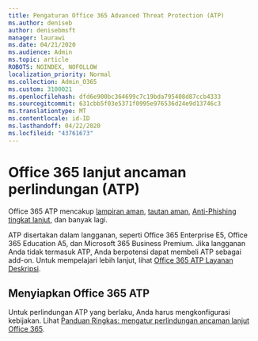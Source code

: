 ```yaml
---
title: Pengaturan Office 365 Advanced Threat Protection (ATP)
ms.author: deniseb
author: denisebmsft
manager: laurawi
ms.date: 04/21/2020
ms.audience: Admin
ms.topic: article
ROBOTS: NOINDEX, NOFOLLOW
localization_priority: Normal
ms.collection: Admin_O365
ms.custom: 3100021
ms.openlocfilehash: dfd6e900bc364699c7c19bda795408d87ccb4333
ms.sourcegitcommit: 631cbb5f03e5371f0995e976536d24e9d13746c3
ms.translationtype: MT
ms.contentlocale: id-ID
ms.lasthandoff: 04/22/2020
ms.locfileid: "43761673"
---
```

# <a name="office-365-advanced-threat-protection-atp"></a>Office 365 lanjut ancaman perlindungan (ATP)

Office 365 ATP mencakup [lampiran aman](https://docs.microsoft.com/office365/securitycompliance/atp-safe-attachments), [tautan aman](https://docs.microsoft.com/office365/securitycompliance/atp-safe-links), [Anti-Phishing tingkat lanjut](https://docs.microsoft.com/office365/securitycompliance/atp-anti-phishing), dan banyak lagi. 

ATP disertakan dalam langganan, seperti Office 365 Enterprise E5, Office 365 Education A5, dan Microsoft 365 Business Premium. Jika langganan Anda tidak termasuk ATP, Anda berpotensi dapat membeli ATP sebagai add-on. Untuk mempelajari lebih lanjut, lihat [Office 365 ATP Layanan Deskripsi](https://docs.microsoft.com/office365/servicedescriptions/office-365-advanced-threat-protection-service-description).

## <a name="set-up-office-365-atp"></a>Menyiapkan Office 365 ATP

Untuk perlindungan ATP yang berlaku, Anda harus mengkonfigurasi kebijakan. Lihat [Panduan Ringkas: mengatur perlindungan ancaman lanjut Office 365](https://docs.microsoft.com/office365/securitycompliance/checklist-atp-setup).

